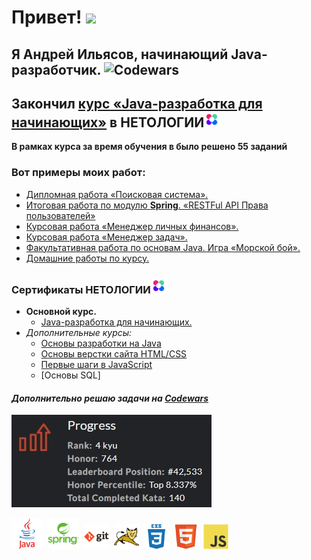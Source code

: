 <h1>
  Привет!
  <img src="https://media.giphy.com/media/hvRJCLFzcasrR4ia7z/giphy.gif" width="30px"/>
</h1>  

## Я **Андрей Ильясов**, начинающий Java-разработчик. ![Codewars][1]

## Закончил [курс «Java-разработка для начинающих»][2] в **НЕТОЛОГИИ**![Лого][3]

**В рамках курса за время обучения в было решено 55 заданий**  

### Вот примеры моих работ:
- [Дипломная работа «Поисковая система».][4]
- [Итоговая работа по модулю **Spring**. «RESTFul API Права пользователей»][5]
- [Курсовая работа «Менеджер личных финансов».][8]
- [Курсовая работа «Менеджер задач».][9]
- [Факультативная работа по основам Java. Игра «Морской бой».][6]
- [Домашние работы по курсу.][7]

### Сертификаты НЕТОЛОГИИ![Лого][3]  
- **Основной курс.**  
    - [Java-разработка для начинающих.][sert1]
- *Дополнительные курсы:*  
    - [Основы разработки на Java][sert2]
    - [Основы верстки сайта HTML/CSS][sert3]
    - [Первые шаги в JavaScript][sert4]  
    - [Основы SQL]


#### *Дополнительно решаю задачи на [Codewars](https://www.codewars.com/)*  

<img src="https://github.com/AndreyIljasovJDCP-1/AndreyIljasovJDCP-1/blob/main/Codewars_statistic1.jpg" title="Codewars" alt="Codewars"/>



<img src="https://github.com/devicons/devicon/blob/master/icons/java/java-original-wordmark.svg" title="Java" alt="Java" width="50" height="50"/>&nbsp;
<img src="https://github.com/devicons/devicon/blob/master/icons/spring/spring-original-wordmark.svg" title="Spring" alt="Spring" width="50" height="50"/>&nbsp;
<img src="https://github.com/devicons/devicon/blob/master/icons/git/git-original-wordmark.svg" title="GIT" alt="JavaScript" width="40" height="40"/>&nbsp;
<img src="https://github.com/devicons/devicon/blob/master/icons/tomcat/tomcat-original.svg" alt="Tomcat" width="40" height="40"/>&nbsp;
<img src="https://github.com/devicons/devicon/blob/master/icons/css3/css3-plain-wordmark.svg"  title="CSS3" alt="CSS" width="40" height="40"/>&nbsp;
<img src="https://github.com/devicons/devicon/blob/master/icons/html5/html5-original.svg" title="HTML5" alt="HTML" width="40" height="40"/>&nbsp;
<img src="https://github.com/devicons/devicon/blob/master/icons/javascript/javascript-original.svg" title="JavaScript" alt="JavaScript" width="40" height="40"/>&nbsp;






[1]: https://www.codewars.com/users/AndyJD/badges/micro
[2]: https://cat.2035.university/rall/course/11144/?orgs=1369
[3]: https://github.com/AndreyIljasovJDCP-1/AndreyIljasovJDCP-1/blob/main/%D0%BD%D0%B5%D1%82%D0%BE%D0%BB%D0%BE%D0%B3%D0%B8%D1%8F%2025%20transparent.png
[4]: https://github.com/AndreyIljasovJDCP-1/pcs-final-diplom.git
[5]: https://github.com/AndreyIljasovJDCP-1/RESTFulAPI.git
[6]: https://github.com/AndreyIljasovJDCP-1/BattleShip.git
[7]: https://github.com/AndreyIljasovJDCP-1/HomeWorks.git 
[8]: https://github.com/AndreyIljasovJDCP-1/CourseProjectJavaCore.git
[9]: https://github.com/AndreyIljasovJDCP-1/CourseProjectPattern.git
[sert1]: https://github.com/AndreyIljasovJDCP-1/AndreyIljasovJDCP-1/blob/main/certificate.pdf
[sert2]: https://github.com/AndreyIljasovJDCP-1/AndreyIljasovJDCP-1/blob/e24de16b40f08642a87cb989374d1e9b7ed41e3d/certificate%20JDFREE.pdf
[sert3]: https://github.com/AndreyIljasovJDCP-1/AndreyIljasovJDCP-1/blob/main/certificate%20%D0%9E%D1%81%D0%BD%D0%BE%D0%B2%D1%8B%20%D0%B2%D0%B5%D1%80%D1%81%D1%82%D0%BA%D0%B8%20%D1%81%D0%B0%D0%B9%D1%82%D0%B0%20HTML_CSS.pdf
[sert4]: https://github.com/AndreyIljasovJDCP-1/AndreyIljasovJDCP-1/blob/e24de16b40f08642a87cb989374d1e9b7ed41e3d/certificate_JavaScript.pdf







